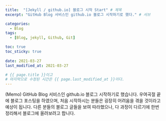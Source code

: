 ```yaml
---
title:  "[Jekyll / github.io] 블로그 시작 Start" # 제목
excerpt: "GitHub Blog 서비스인 github.io 블로그 시작하기로 했다." # 서브

categories:
  - Blog
tags:
  - [Blog, jekyll, Github, Git]

toc: true
toc_sticky: true
 
date: 2021-03-27
last_modified_at: 2021-03-27

# {{ page.title }}이고
# 마지막으로 수정된 시간은 {{ page.last_modified_at }}이다.
---
```


(Memo)
GitHub Blog 서비스인 github.io 블로그 시작하기로 했습니다.
우여곡절 끝에 블로그 포스팅을 하였으며, 처음 시작하시는 분들은 굉장히 어려움을 겪을 것이라고 예상이 됩니다.
다른 분들의 블로그 글들을 보여 따라했으나, 다 과정이 다르기에 한번 정리해서 블로그에 올려보려고 합니다.
